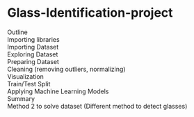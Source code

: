 # Glass-Identification-project

Outline
<br>
Importing libraries
<br>
Importing Dataset
<br>
Exploring Dataset
<br>
Preparing Dataset
<br>
Cleaning (removing outliers, normalizing)
<br>
Visualization
<br>
Train/Test Split
<br>
Applying Machine Learning Models
<br>
Summary
<br>
Method 2 to solve dataset (Different method to detect glasses)

